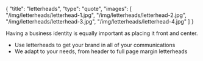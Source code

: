 {
  "title": "letterheads",
  "type": "quote",
  "images": [
    "/img/letterheads/letterhead-1.jpg",
    "/img/letterheads/letterhead-2.jpg",
    "/img/letterheads/letterhead-3.jpg",
    "/img/letterheads/letterhead-4.jpg" 
  ]
}

Having a business identity is equally important as placing it front and center.

* Use letterheads to get your brand in all of your communications
* We adapt to your needs, from header to full page margin letterheads
